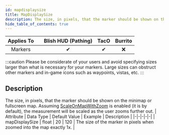```yaml
---
id: mapdisplaysize
title: MapDisplaySize
description: The size, in pixels, that the marker should be shown on the minimap or fullscreen map.  Assuming [ScaleOnMapWithZoom](scaleonmapwithzoom) is enabled (it is by default), the measurement will be scaled as the user zooms further out.
hide_table_of_contents: true
---
```

| Applies To | | Blish HUD (Pathing) | TacO | Burrito |
|-|-|-|-|-|
| <center>Markers</center> | | <center>✔</center> | <center>✔</center> | <center>❌</center> |


:::caution 
Please be considerate of your users and avoid specifying sizes larger than what is necessary for your markers. Large sizes can obstruct other markers and in-game icons such as waypoints, vistas, etc.
:::


## Description
The size, in pixels, that the marker should be shown on the minimap or fullscreen map.  Assuming [ScaleOnMapWithZoom](scaleonmapwithzoom) is enabled (it is by default), the measurement will be scaled as the user zooms further out.
| Attribute | Data Type | Default Value | Example | Description |
|-|-|-|-|-|
| mapDisplaySize | float | 20 | 120 | The size of the marker in pixels when zoomed into the map exactly 1x. | 


